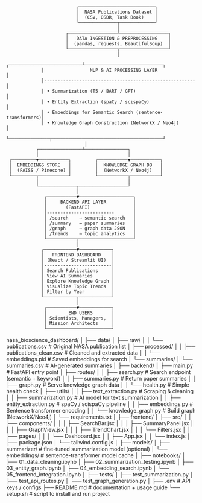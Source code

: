 
                              ┌────────────────────────────┐
                              │  NASA Publications Dataset │
                              │  (CSV, OSDR, Task Book)    │
                              └──────────────┬─────────────┘
                                             │
                          ┌──────────────────┴──────────────────┐
                          │   DATA INGESTION & PREPROCESSING    │
                          │  (pandas, requests, BeautifulSoup)  │
                          └──────────────────┬──────────────────┘
                                             │
                 ┌───────────────────────────┴─────────────────────────────┐
                 │                 NLP & AI PROCESSING LAYER               │
                 │-------------------------------------------------------- │
                 │ • Summarization (T5 / BART / GPT)                       │
                 │ • Entity Extraction (spaCy / scispaCy)                  │
                 │ • Embeddings for Semantic Search (sentence-transformers)│
                 │ • Knowledge Graph Construction (NetworkX / Neo4j)       │
                 └───────────────┬─────────────────────────────────────────┘
                                 │
               ┌────────────────┴────────────────┐
               │                                 │
     ┌─────────▼───────────┐         ┌───────────▼───────────┐
     │  EMBEDDINGS STORE   │         │  KNOWLEDGE GRAPH DB   │
     │  (FAISS / Pinecone) │         │  (NetworkX / Neo4j)   │
     └─────────┬───────────┘         └───────────┬───────────┘
               │                                 │
               └──────────────┬──────────────────┘
                              │
                  ┌───────────▼────────────────────┐
                  │     BACKEND API LAYER          │
                  │       (FastAPI)                │
                  │-------------------------       │
                  │ /search    → semantic search   │
                  │ /summary   → paper summaries   │
                  │ /graph     → graph data JSON   │
                  │ /trends    → topic analytics   │
                  └───────────┬────────────────────┘
                              │
                 ┌────────────▼────────────┐
                 │   FRONTEND DASHBOARD    │
                 │ (React / Streamlit UI)  │
                 │-------------------------│
                 │ Search Publications     │
                 │ View AI Summaries       │
                 │ Explore Knowledge Graph │
                 │ Visualize Topic Trends  │
                 │ Filter by Year          │
                 └────────────┬────────────┘
                              │
                  ┌───────────▼────────────┐
                  │        END USERS       │
                  │ Scientists, Managers,  │
                  │ Mission Architects     │
                  └────────────────────────┘

nasa_bioscience_dashboard/
│
├── data/
│   ├── raw/
│   │   └── publications.csv            # Original NASA publication list
│   ├── processed/
│   │   ├── publications_clean.csv      # Cleaned and extracted data
│   │   └── embeddings.pkl              # Saved embeddings for search
│   └── summaries/
│       └── summaries.csv               # AI-generated summaries
│
├── backend/
│   ├── main.py                         # FastAPI entry point
│   ├── routes/
│   │   ├── search.py                   # Search endpoint (semantic + keyword)
│   │   ├── summaries.py                # Return paper summaries
│   │   ├── graph.py                    # Serve knowledge graph data
│   │   └── health.py                   # Simple health check
│   ├── utils/
│   │   ├── text_extraction.py          # Scraping & cleaning
│   │   ├── summarization.py            # AI model for text summarization
│   │   ├── entity_extraction.py        # spaCy / scispaCy pipeline
│   │   ├── embeddings.py               # Sentence transformer encoding
│   │   └── knowledge_graph.py          # Build graph (NetworkX/Neo4j)
│   └── requirements.txt
│
├── frontend/
│   ├── src/
│   │   ├── components/
│   │   │   ├── SearchBar.jsx
│   │   │   ├── SummaryPanel.jsx
│   │   │   ├── GraphView.jsx
│   │   │   ├── TrendChart.jsx
│   │   │   └── Filters.jsx
│   │   ├── pages/
│   │   │   └── Dashboard.jsx
│   │   ├── App.jsx
│   │   └── index.js
│   ├── package.json
│   └── tailwind.config.js
│
├── models/
│   ├── summarizer/                     # fine-tuned summarization model (optional)
│   └── embeddings/                     # sentence-transformer model cache
│
├── notebooks/
│   ├── 01_data_cleaning.ipynb
│   ├── 02_summarization_testing.ipynb
│   ├── 03_entity_graph.ipynb
│   ├── 04_embedding_search.ipynb
│   └── 05_frontend_integration.ipynb
│
├── tests/
│   ├── test_summarization.py
│   ├── test_api_routes.py
│   └── test_graph_generation.py
│
├── .env                                # API keys / configs
├── README.md                           # documentation + usage guide
└── setup.sh                            # script to install and run project
